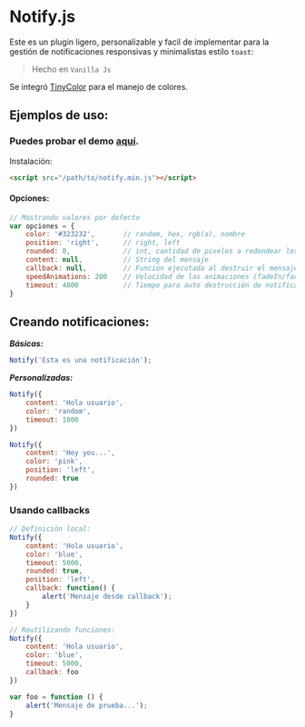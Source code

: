 # Notify.js

Este es un plugin ligero, personalizable y facil de implementar para la gestión de notificaciones responsivas y minimalistas estilo ```toast```:

>Hecho en `Vanilla Js`

Se integró [TinyColor](https://github.com/bgrins/TinyColor) para el manejo de colores.


## Ejemplos de uso:

### Puedes probar el demo [aquí](https://myei.github.io/notify.js/).


Instalación:
```html
<script src="/path/to/notify.min.js"></script>
```

#### Opciones:

```javascript
// Mostrando valores por defecto
var opciones = {
	color: '#323232',		// random, hex, rgb(a), nombre
	position: 'right',		// right, left
	rounded: 0,				// int, cantidad de pixeles a redondear los bordes
	content: null,			// String del mensaje
	callback: null,			// Función ejecutada al destruir el mensaje
	speedAnimations: 200	// Velocidad de las animaciones (fadeIn/fadeOut)
	timeout: 4000			// Tiempo para auto destrucción de notificación
}
```
## Creando notificaciones:

***Básicas:***

```javascript
Notify('Esta es una notificación');  
```

***Personalizadas:***

```javascript
Notify({
	content: 'Hola usuario',
	color: 'random',
	timeout: 1000
})

Notify({
	content: 'Hey you...',
	color: 'pink',
	position: 'left',
	rounded: true
})
```

### Usando callbacks

```javascript
// Definición local:
Notify({
	content: 'Hola usuario',
	color: 'blue',
	timeout: 5000,
	rounded: true,
	position: 'left',
	callback: function() {
		alert('Mensaje desde callback');
	}
})

// Reutilizando funciones:
Notify({
	content: 'Hola usuario',
	color: 'blue',
	timeout: 5000,
	callback: foo
})

var foo = function () {
	alert('Mensaje de prueba...');
}
```

